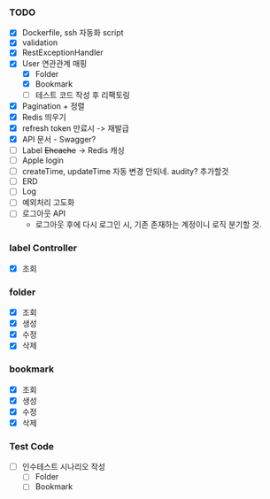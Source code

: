 ### TODO
- [X] Dockerfile, ssh 자동화 script
- [X] validation 
- [X] RestExceptionHandler
- [X] User 연관관계 매핑
  - [X] Folder
  - [X] Bookmark
  - [ ] 테스트 코드 작성 후 리팩토링
- [X] Pagination + 정렬
- [X] Redis 띄우기
- [X] refresh token 만료시 -> 재발급
- [X] API 문서 - Swagger?
- [ ] Label ~~Ehcache~~ -> Redis 캐싱 
- [ ] Apple login
- [ ] createTime, updateTime 자동 변경 안되네. audity? 추가할것
- [ ] ERD
- [ ] Log
- [ ] 예외처리 고도화
- [ ] 로그아웃 API
  - 로그아웃 후에 다시 로그인 시, 기존 존재하는 계정이니 로직 분기할 것. 


### label Controller
- [X] 조회

### folder
- [X] 조회
- [X] 생성
- [X] 수정
- [X] 삭제

### bookmark
- [X] 조회
- [X] 생성
- [X] 수정
- [X] 삭제

### Test Code
- [ ] 인수테스트 시나리오 작성
  - [ ] Folder
  - [ ] Bookmark